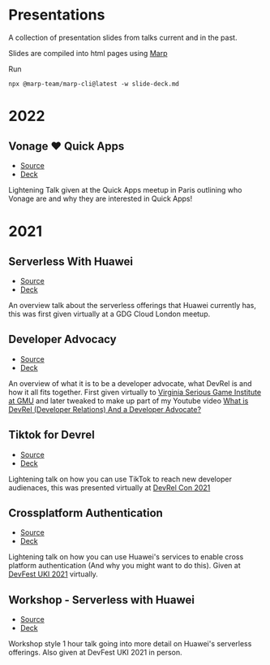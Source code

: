 # Presentations
A collection of presentation slides from talks current and in the past.

Slides are compiled into html pages using [Marp](https://github.com/marp-team/marp-cli)

Run

```
npx @marp-team/marp-cli@latest -w slide-deck.md
```

# 2022

## Vonage ❤️ Quick Apps

- [Source](https://github.com/devwithzachary/presentations/tree/main/vonage-quickapps-meetup)
- [Deck](https://devwithzachary.github.io/presentations/vonage-quickapps-meetup/deck.html)

Lightening Talk given at the Quick Apps meetup in Paris outlining who Vonage are and why they are interested in Quick Apps!

# 2021
## Serverless With Huawei

- [Source](https://github.com/devwithzachary/presentations/tree/main/serverless-with-huawei)
- [Deck](https://devwithzachary.github.io/presentations/serverless-with-huawei/deck.html)

An overview talk about the serverless offerings that Huawei currently has, this was first given virtually at a GDG Cloud London meetup.

## Developer Advocacy

- [Source](https://github.com/devwithzachary/presentations/tree/main/developer-advocacy)
- [Deck](https://devwithzachary.github.io/presentations/developer-advocacy/deck.html)

An overview of what it is to be a developer advocate, what DevRel is and how it all fits together.
First given virtually to [Virginia Serious Game Institute at GMU](https://www.youtube.com/watch?v=Ts_jQdA6DNE) and later tweaked to make up part of my Youtube video [What is DevRel (Developer Relations) And a Developer Advocate?](https://www.youtube.com/watch?v=wOPqL-yGE_o)

## Tiktok for Devrel

- [Source](https://github.com/devwithzachary/presentations/tree/main/tiktok-for-devrel)
- [Deck](https://devwithzachary.github.io/presentations/tiktok-for-devrel/deck.html)

Lightening talk on how you can use TikTok to reach new developer audienaces, this was presented virtually at [DevRel Con 2021](https://www.youtube.com/watch?v=y9CFTboEOmE)

## Crossplatform Authentication

- [Source](https://github.com/devwithzachary/presentations/tree/main/crossplatform-authentication)
- [Deck](https://devwithzachary.github.io/presentations/crossplatform-authentication/deck.html)

Lightening talk on how you can use Huawei's services to enable cross platform authentication (And why you might want to do this). Given at [DevFest UKI 2021](https://www.youtube.com/watch?v=MmrFEo-3acs&t=3139s) virtually.

## Workshop - Serverless with Huawei

- [Source](https://github.com/devwithzachary/presentations/tree/main/workshop-serverless-with-huawei)
- [Deck](https://devwithzachary.github.io/presentations/workshop-serverless-with-huawei/deck.html)

Workshop style 1 hour talk going into more detail on Huawei's serverless offerings. Also given at DevFest UKI 2021 in person.
